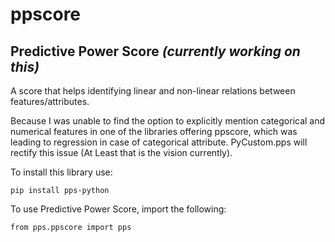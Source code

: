 # ppscore

## Predictive Power Score _(currently working on this)_
A score that helps identifying linear and non-linear relations between features/attributes.

Because I was unable to find the option to explicitly mention categorical and numerical features in one of the libraries offering ppscore, which was leading to regression in case of categorical attribute. PyCustom.pps will rectify this issue (At Least that is the vision currently).

To install this library use:
```
pip install pps-python
```

To use Predictive Power Score, import the following:  <br>
```
from pps.ppscore import pps
```
